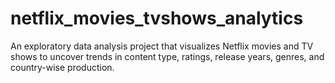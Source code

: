 # netflix_movies_tvshows_analytics
An exploratory data analysis project that visualizes Netflix movies and TV shows to uncover trends in content type, ratings, release years, genres, and country-wise production.
